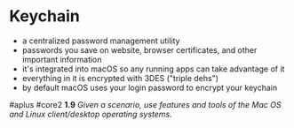 # Keychain

- a centralized password management utility
- passwords you save on website, browser certificates, and other important information
- it's integrated into macOS so any running apps can take advantage of it
- everything in it is encrypted with 3DES ("triple dehs")
- by default macOS uses your login password to encrypt your keychain

#aplus #core2 **1.9** *Given a scenario, use features and tools of the Mac OS and Linux client/desktop operating systems.* 
